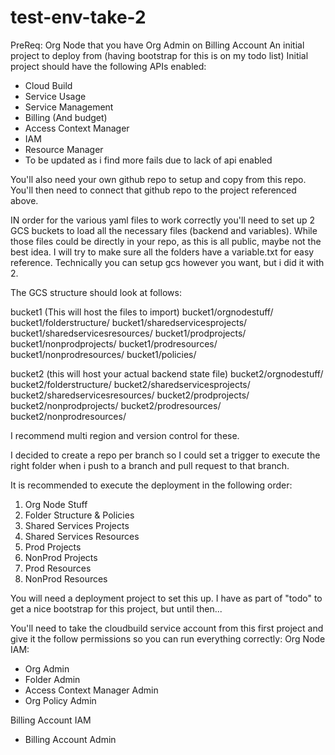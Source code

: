# test-env-take-2
PreReq:
Org Node that you have Org Admin on
Billing Account
An initial project to deploy from (having bootstrap for this is on my todo list)
Initial project should have the following APIs enabled:
- Cloud Build
- Service Usage
- Service Management
- Billing (And budget)
- Access Context Manager
- IAM
- Resource Manager
- To be updated as i find more fails due to lack of api enabled

You'll also need your own github repo to setup and copy from this repo. You'll then need to connect that github repo to the project referenced above.

IN order for the various yaml files to work correctly you'll need to set up 2 GCS buckets to load all the necessary files (backend and variables). While those files could be directly in your repo, as this is all public, maybe not the best idea. I will try to make sure all the folders have a variable.txt for easy reference. Technically you can setup gcs however you want, but i did it with 2. 

The GCS structure should look at follows:

bucket1 (This will host the files to import)
bucket1/orgnodestuff/
bucket1/folderstructure/
bucket1/sharedservicesprojects/
bucket1/sharedservicesresources/
bucket1/prodprojects/
bucket1/nonprodprojects/
bucket1/prodresources/
bucket1/nonprodresources/
bucket1/policies/

bucket2 (this will host your actual backend state file)
bucket2/orgnodestuff/
bucket2/folderstructure/
bucket2/sharedservicesprojects/
bucket2/sharedservicesresources/
bucket2/prodprojects/
bucket2/nonprodprojects/
bucket2/prodresources/
bucket2/nonprodresources/

I recommend multi region and version control for these.

I decided to create a repo per branch so I could set a trigger to execute the right folder when i push to a branch and pull request to that branch.

It is recommended to execute the deployment in the following order:
1. Org Node Stuff
2. Folder Structure & Policies
3. Shared Services Projects
4. Shared Services Resources
5. Prod Projects
6. NonProd Projects
7. Prod Resources
8. NonProd Resources

You will need a deployment project to set this up. I have as part of "todo" to get a nice bootstrap for this project, but until then...

You'll need to take the cloudbuild service account from this first project and give it the follow permissions so you can run everything correctly:
Org Node IAM:
- Org Admin
- Folder Admin
- Access Context Manager Admin
- Org Policy Admin

Billing Account IAM
- Billing Account Admin


